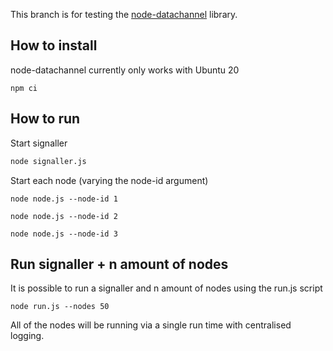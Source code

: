 This branch is for testing the [node-datachannel](https://github.com/murat-dogan/node-datachannel) library.

## How to install

node-datachannel currently only works with Ubuntu 20
```
npm ci
```

## How to run
Start signaller
```sh
node signaller.js
```

Start each node (varying the node-id argument)
```
node node.js --node-id 1
```
```
node node.js --node-id 2
```
```
node node.js --node-id 3
```

## Run signaller + n amount of nodes

It is possible to run a signaller and n amount of nodes using the run.js script

```
node run.js --nodes 50 
```

All of the nodes will be running via a single run time with centralised logging.